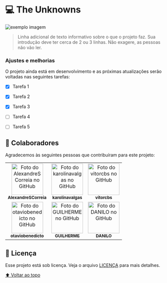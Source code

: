 
# 💻 The Unknowns


<img src="exemplo-image.png" alt="exemplo imagem">

> Linha adicional de texto informativo sobre o que o projeto faz. Sua introdução deve ter cerca de 2 ou 3 linhas. Não exagere, as pessoas não vão ler.

### Ajustes e melhorias

O projeto ainda está em desenvolvimento e as próximas atualizações serão voltadas nas seguintes tarefas:

- [x] Tarefa 1
- [x] Tarefa 2
- [x] Tarefa 3
- [ ] Tarefa 4
- [ ] Tarefa 5



## 🤝 Colaboradores

Agradecemos às seguintes pessoas que contribuíram para este projeto:

<table>
  <tr>
    <td align="center">
      <a href="#">
        <img src="https://avatars.githubusercontent.com/u/54811188?s=400&u=131b1876ff0ab5656764e2b8819ff90416c60942&v=4" width="100px;" alt="Foto do AlexandreSCorreia no GitHub"/><br>
        <sub>
          <b>AlexandreSCorreia</b>
        </sub>
      </a>
    </td>
    <td align="center">
      <a href="#">
        <img src="https://avatars.githubusercontent.com/u/100323519?v=4" width="100px;" alt="Foto do karolinavalgas no GitHub"/><br>
        <sub>
          <b>karolinavalgas</b>
        </sub>
      </a>
    </td>
    <td align="center">
      <a href="#">
        <img src="https://avatars.githubusercontent.com/u/87830090?v=4" width="100px;" alt="Foto do vitorcbs no GitHub"/><br>
        <sub>
          <b>vitorcbs</b>
        </sub>
      </a>
    </td>   
  </tr>
  <tr>
   <td align="center">
      <a href="#">
        <img src="https://avatars.githubusercontent.com/u/79219098?v=4" width="100px;" alt="Foto do otaviobenedicto no GitHub"/><br>
        <sub>
          <b>otaviobenedicto</b>
        </sub>
      </a>
    </td>
      <td align="center">
      <a href="#">
        <img src="https://miro.medium.com/max/360/0*1SkS3mSorArvY9kS.jpg" width="100px;" alt="Foto do GUILHERME no GitHub"/><br>
        <sub>
          <b>GUILHERME</b>
        </sub>
      </a>
    </td>
      <td align="center">
      <a href="#">
        <img src="https://miro.medium.com/max/360/0*1SkS3mSorArvY9kS.jpg" width="100px;" alt="Foto do DANILO no GitHub"/><br>
        <sub>
          <b>DANILO</b>
        </sub>
      </a>
    </td>
  </tr>
</table>



## 📝 Licença

Esse projeto está sob licença. Veja o arquivo [LICENÇA](LICENSE.md) para mais detalhes.

[⬆ Voltar ao topo](#The-Unknowns)<br>
